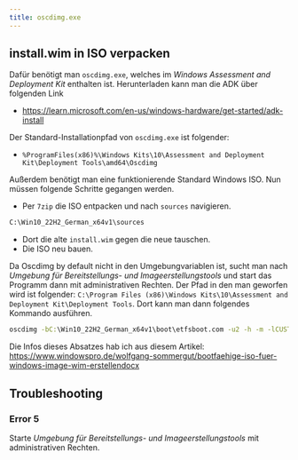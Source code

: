 ```yaml
---
title: oscdimg.exe
---
```


## install.wim in ISO verpacken

Dafür benötigt man `oscdimg.exe`, welches im _Windows Assessment and Deployment Kit_ enthalten ist. Herunterladen kann man die ADK über folgenden Link

- https://learn.microsoft.com/en-us/windows-hardware/get-started/adk-install

Der Standard-Installationpfad von `oscdimg.exe` ist folgender:

- `%ProgramFiles(x86)%\Windows Kits\10\Assessment and Deployment Kit\Deployment Tools\amd64\Oscdimg`

Außerdem benötigt man eine funktionierende Standard Windows ISO. Nun müssen folgende Schritte gegangen werden.

- Per `7zip` die ISO entpacken und nach `sources` navigieren.
```cmd
C:\Win10_22H2_German_x64v1\sources
```
- Dort die alte `install.wim` gegen die neue tauschen.
- Die ISO neu bauen.

Da Oscdimg by default nicht in den Umgebungvariablen ist, sucht man nach _Umgebung für Bereitstellungs- und Imageerstellungstools_ und start das Programm dann mit administrativen Rechten.
Der Pfad in den man geworfen wird ist folgender: `C:\Program Files (x86)\Windows Kits\10\Assessment and Deployment Kit\Deployment Tools`. Dort kann man dann folgendes Kommando ausführen.
```cmd
oscdimg -bC:\Win10_22H2_German_x64v1\boot\etfsboot.com -u2 -h -m -lCUSTOM_WIN C:\Win10_22H2_German_x64v1 C:\CustomWindows.iso
```


Die Infos dieses Absatzes hab ich aus diesem Artikel: https://www.windowspro.de/wolfgang-sommergut/bootfaehige-iso-fuer-windows-image-wim-erstellendocx

## Troubleshooting
### Error 5
Starte _Umgebung für Bereitstellungs- und Imageerstellungstools_ mit administrativen Rechten.
